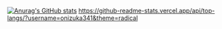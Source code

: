 [![Anurag's GitHub stats](https://github-readme-stats.vercel.app/api?username=onizuka341&theme=radical&show_icons=true)](https://github.com/anuraghazra/github-readme-stats)
https://github-readme-stats.vercel.app/api/top-langs/?username=onizuka341&theme=radical
